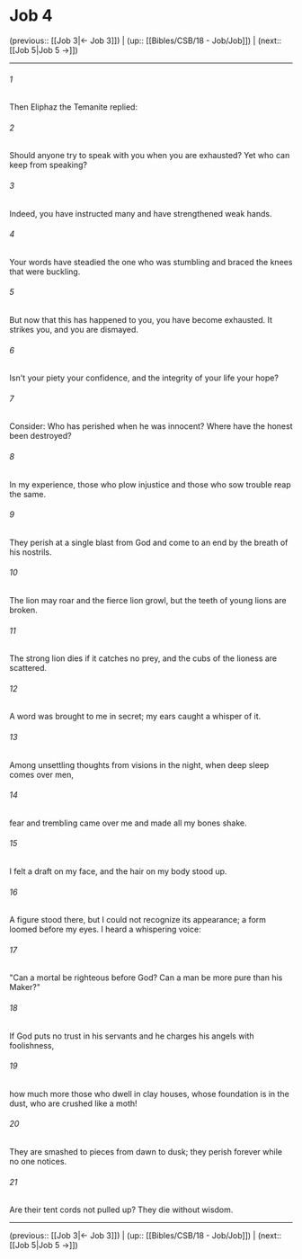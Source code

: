 # Job 4

(previous:: [[Job 3|← Job 3]]) | (up:: [[Bibles/CSB/18 - Job/Job]]) | (next:: [[Job 5|Job 5 →]])

***


###### 1 
Then Eliphaz the Temanite replied: 

###### 2 
Should anyone try to speak with you when you are exhausted? Yet who can keep from speaking? 

###### 3 
Indeed, you have instructed many and have strengthened weak hands. 

###### 4 
Your words have steadied the one who was stumbling and braced the knees that were buckling. 

###### 5 
But now that this has happened to you, you have become exhausted. It strikes you, and you are dismayed. 

###### 6 
Isn't your piety your confidence, and the integrity of your life your hope? 

###### 7 
Consider: Who has perished when he was innocent? Where have the honest been destroyed? 

###### 8 
In my experience, those who plow injustice and those who sow trouble reap the same. 

###### 9 
They perish at a single blast from God and come to an end by the breath of his nostrils. 

###### 10 
The lion may roar and the fierce lion growl, but the teeth of young lions are broken. 

###### 11 
The strong lion dies if it catches no prey, and the cubs of the lioness are scattered. 

###### 12 
A word was brought to me in secret; my ears caught a whisper of it. 

###### 13 
Among unsettling thoughts from visions in the night, when deep sleep comes over men, 

###### 14 
fear and trembling came over me and made all my bones shake. 

###### 15 
I felt a draft on my face, and the hair on my body stood up. 

###### 16 
A figure stood there, but I could not recognize its appearance; a form loomed before my eyes. I heard a whispering voice: 

###### 17 
"Can a mortal be righteous before God? Can a man be more pure than his Maker?" 

###### 18 
If God puts no trust in his servants and he charges his angels with foolishness, 

###### 19 
how much more those who dwell in clay houses, whose foundation is in the dust, who are crushed like a moth! 

###### 20 
They are smashed to pieces from dawn to dusk; they perish forever while no one notices. 

###### 21 
Are their tent cords not pulled up? They die without wisdom.

***

(previous:: [[Job 3|← Job 3]]) | (up:: [[Bibles/CSB/18 - Job/Job]]) | (next:: [[Job 5|Job 5 →]])
